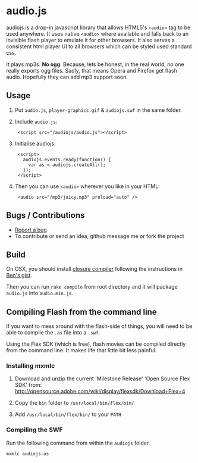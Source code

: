 # audio.js

audiojs is a drop-in javascript library that allows HTML5's `<audio>` tag to
be used anywhere. It uses native `<audio>` where available and falls back
to an invisible flash player to emulate it for other browsers. It also serves
a consistent html player UI to all browsers which can be styled used standard css.

It plays mp3s. **No ogg**. Because, lets be honest, in the real world, no one
really exports ogg files. Sadly, that means Opera and Firefox get flash audio.
Hopefully they can add mp3 support soon.

## Usage

1. Put `audio.js`, `player-graphics.gif` & `audiojs.swf` in the same folder.

2. Include `audio.js`:

        <script src="/audiojs/audio.js"></script>

3. Initialise audiojs:

        <script>
          audiojs.events.ready(function() {
            var as = audiojs.createAll();
          });
        </script>

4. Then you can use `<audio>` wherever you like in your HTML:

        <audio src="/mp3/juicy.mp3" preload="auto" />


## Bugs / Contributions

- [Report a bug](https://github.com/kolber/audiojs/issues)
- To contribute or send an idea, github message me or fork the project

## Build

On OSX, you should install [closure compiler]() following the instructions in
[Ben's gist](https://gist.github.com/739724).

Then you can run `rake compile` from root directory and it will package `audio.js`
into `audio.min.js`.

## Compiling Flash from the command line

If you want to mess around with the flash-side of things, you will need to be
able to compile the `.as` file into a `.swf`.

Using the Flex SDK (which is free), flash movies can be compiled
directly from the command line. It makes life that little bit less painful.

### Installing mxmlc

1. Download and unzip the current 'Milestone Release' 'Open Source Flex SDK' from:
   <http://opensource.adobe.com/wiki/display/flexsdk/Download+Flex+4>

2. Copy the `bin` folder to `/usr/local/bin/flex/bin/`

3. Add `/usr/local/bin/flex/bin/` to your `PATH`

### Compiling the SWF

Run the following command from within the `audiojs` folder.

    mxmlc audiojs.as